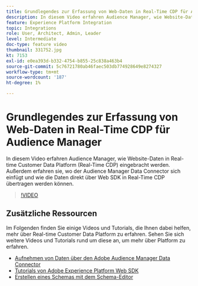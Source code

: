 ```yaml
---
title: Grundlegendes zur Erfassung von Web-Daten in Real-Time CDP für Audience Manager
description: In diesem Video erfahren Audience Manager, wie Website-Daten in Real-time Customer Data Platform (Real-Time CDP) eingebracht werden. Außerdem erfahren sie, wo der Audience Manager Data Connector sich einfügt und wie die Daten direkt über Web SDK in Real-Time CDP übertragen werden können.
feature: Experience Platform Integration
topic: Integrations
role: User, Architect, Admin, Leader
level: Intermediate
doc-type: feature video
thumbnail: 331752.jpg
kt: 7153
exl-id: e0ea393d-b332-4754-b855-25c838a463b4
source-git-commit: 5c76721780ab46faec503db774928649e8274327
workflow-type: tm+mt
source-wordcount: '187'
ht-degree: 1%

---
```


# Grundlegendes zur Erfassung von Web-Daten in Real-Time CDP für Audience Manager

In diesem Video erfahren Audience Manager, wie Website-Daten in Real-time Customer Data Platform (Real-Time CDP) eingebracht werden. Außerdem erfahren sie, wo der Audience Manager Data Connector sich einfügt und wie die Daten direkt über Web SDK in Real-Time CDP übertragen werden können.

>[!VIDEO](https://video.tv.adobe.com/v/331752/?quality=12&learn=on)

## Zusätzliche Ressourcen

Im Folgenden finden Sie einige Videos und Tutorials, die Ihnen dabei helfen, mehr über Real-time Customer Data Platform zu erfahren. Sehen Sie sich weitere Videos und Tutorials rund um diese an, um mehr über Platform zu erfahren.

* [Aufnehmen von Daten über den Adobe Audience Manager Data Connector](https://experienceleague.adobe.com/docs/platform-learn/tutorials/sources/ingest-data-from-aam.html?lang=de#sources)
* [Tutorials von Adobe Experience Platform Web SDK](https://experienceleague.adobe.com/docs/web-sdk-learn/tutorials/overview.html?lang=de)
* [Erstellen eines Schemas mit dem Schema-Editor](https://experienceleague.adobe.com/docs/experience-platform/xdm/tutorials/create-schema-ui.html?lang=de#getting-started)
